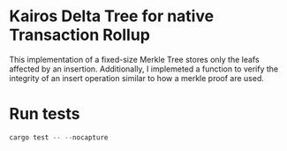 # Kairos Delta Tree for native Transaction Rollup
This implementation of a fixed-size Merkle Tree stores only the leafs affected by an insertion. Additionally, I implemeted a function to verify the integrity of an insert operation similar to how a merkle proof are used.

# Run tests

```rust
cargo test -- --nocapture
```